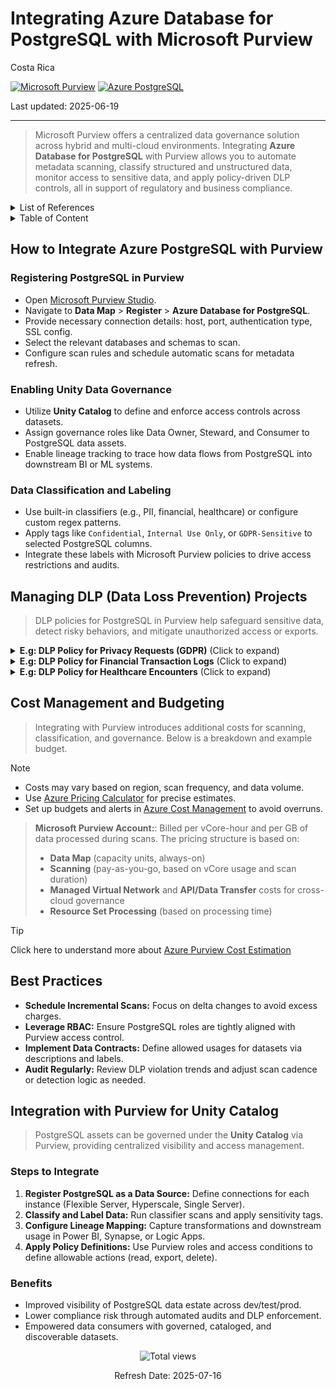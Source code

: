 # Integrating Azure Database for PostgreSQL with Microsoft Purview

Costa Rica

[![Microsoft Purview](https://img.shields.io/badge/Microsoft-Purview-blue)](https://learn.microsoft.com/en-us/azure/purview/) [![Azure PostgreSQL](https://img.shields.io/badge/Azure-PostgreSQL-blue)](https://learn.microsoft.com/en-us/azure/postgresql/)

Last updated: 2025-06-19

---

> Microsoft Purview offers a centralized data governance solution across hybrid and multi-cloud environments. Integrating **Azure Database for PostgreSQL** with Purview allows you to automate metadata scanning, classify structured and unstructured data, monitor access to sensitive data, and apply policy-driven DLP controls, all in support of regulatory and business compliance.

<details>
<summary>List of References</summary>

- [Microsoft Purview Documentation](https://learn.microsoft.com/en-us/azure/purview/)
- [Azure Database for PostgreSQL Documentation](https://learn.microsoft.com/en-us/azure/postgresql/)
- [Purview Data Loss Prevention](https://learn.microsoft.com/en-us/azure/purview/concept-data-loss-prevention)
- [Azure Pricing Calculator](https://azure.microsoft.com/en-us/pricing/calculator/)

</details>

<details>
<summary>Table of Content</summary>

- [How to Integrate Azure PostgreSQL with Purview](#how-to-integrate-azure-postgresql-with-purview)
  - [Registering PostgreSQL in Purview](#registering-postgresql-in-purview)
  - [Enabling Unity Data Governance](#enabling-unity-data-governance)
  - [Data Classification and Labeling](#data-classification-and-labeling)
- [Managing DLP Data Loss Prevention Projects](#managing-dlp-data-loss-prevention-projects)
- [Cost Management and Budgeting](#cost-management-and-budgeting)
- [Best Practices](#best-practices)
- [Integration with Purview for Unity Catalog](#integration-with-purview-for-unity-catalog)
  - [Steps to Integrate](#steps-to-integrate)
  - [Benefits](#benefits)

</details>

## How to Integrate Azure PostgreSQL with Purview

### Registering PostgreSQL in Purview

- Open [Microsoft Purview Studio](https://web.purview.azure.com/).
- Navigate to **Data Map** > **Register** > **Azure Database for PostgreSQL**.
- Provide necessary connection details: host, port, authentication type, SSL config.
- Select the relevant databases and schemas to scan.
- Configure scan rules and schedule automatic scans for metadata refresh.

### Enabling Unity Data Governance

- Utilize **Unity Catalog** to define and enforce access controls across datasets.
- Assign governance roles like Data Owner, Steward, and Consumer to PostgreSQL data assets.
- Enable lineage tracking to trace how data flows from PostgreSQL into downstream BI or ML systems.

### Data Classification and Labeling

- Use built-in classifiers (e.g., PII, financial, healthcare) or configure custom regex patterns.
- Apply tags like `Confidential`, `Internal Use Only`, or `GDPR-Sensitive` to selected PostgreSQL columns.
- Integrate these labels with Microsoft Purview policies to drive access restrictions and audits.

## Managing DLP (Data Loss Prevention) Projects

> DLP policies for PostgreSQL in Purview help safeguard sensitive data, detect risky behaviors, and mitigate unauthorized access or exports.

<details>
<summary><b>E.g: DLP Policy for Privacy Requests (GDPR)</b> (Click to expand)</summary>

> Fulfill data subject requests and enforce retention policies on customer records.

**Steps:**
1. **Create a DLP Policy:** Apply to tables like `customers`, `login_sessions`, `preferences`.
2. **Define Detection Rules:** Use classifiers for names, emails, phone numbers, and IP addresses.
3. **Set Actions:**  
   - Alert Data Protection Officers on access to expired retention data.  
   - Mark records eligible for deletion or redaction.
4. **Monitor and Audit:** Review logs and policy triggers using Purview’s compliance dashboard.

</details>

<details>
<summary><b>E.g: DLP Policy for Financial Transaction Logs</b> (Click to expand)</summary>

> Protect payment records in compliance with PCI DSS or local finance laws.

**Steps:**
1. **Create a DLP Policy:** Focus on tables like `transactions`, `billing_statements`, `refunds`.
2. **Define Detection Rules:** Detect patterns like credit card numbers, bank routing codes, or IBANs.
3. **Set Actions:**  
   - Mask account numbers and transaction details for general users.  
   - Notify finance leads on suspected mass exports or dumps.
4. **Monitor and Audit:** View access maps filtered by time-of-day or source IP.

</details>

<details>
<summary><b>E.g: DLP Policy for Healthcare Encounters</b> (Click to expand)</summary>

> Enforce HIPAA-equivalent practices for healthcare-related apps built on PostgreSQL.

**Steps:**
1. **Create a DLP Policy:** Scan tables like `medical_visits`, `patient_conditions`, `insurance_claims`.
2. **Define Detection Rules:** Detect MRNs, ICD-10 codes, medication fields.
3. **Set Actions:**  
   - Restrict access to only licensed care teams.  
   - Encrypt report exports and flag audit logs for external transmission.
4. **Monitor and Audit:** Maintain a change-tracking history for sensitive records.

</details>

## Cost Management and Budgeting

> Integrating with Purview introduces additional costs for scanning, classification, and governance. Below is a breakdown and example budget.

> [!NOTE]
> - Costs may vary based on region, scan frequency, and data volume.
> - Use [Azure Pricing Calculator](https://azure.microsoft.com/en-us/pricing/calculator/) for precise estimates.
> - Set up budgets and alerts in [Azure Cost Management](https://learn.microsoft.com/en-us/azure/cost-management-billing/costs/) to avoid overruns.

> **Microsoft Purview Account:**: Billed per vCore-hour and per GB of data processed during scans.
> The pricing structure is based on:
> - **Data Map** (capacity units, always-on)
> - **Scanning** (pay-as-you-go, based on vCore usage and scan duration)
> - **Managed Virtual Network** and **API/Data Transfer** costs for cross-cloud governance
> - **Resource Set Processing** (based on processing time)

> [!TIP]
> Click here to understand more about [Azure Purview Cost Estimation](../../Purview/Cost-Estimation.md)

## Best Practices

- **Schedule Incremental Scans:** Focus on delta changes to avoid excess charges.
- **Leverage RBAC:** Ensure PostgreSQL roles are tightly aligned with Purview access control.
- **Implement Data Contracts:** Define allowed usages for datasets via descriptions and labels.
- **Audit Regularly:** Review DLP violation trends and adjust scan cadence or detection logic as needed.

## Integration with Purview for Unity Catalog

> PostgreSQL assets can be governed under the **Unity Catalog** via Purview, providing centralized visibility and access management.

### Steps to Integrate

1. **Register PostgreSQL as a Data Source:** Define connections for each instance (Flexible Server, Hyperscale, Single Server).
2. **Classify and Label Data:** Run classifier scans and apply sensitivity tags.
3. **Configure Lineage Mapping:** Capture transformations and downstream usage in Power BI, Synapse, or Logic Apps.
4. **Apply Policy Definitions:** Use Purview roles and access conditions to define allowable actions (read, export, delete).

### Benefits

- Improved visibility of PostgreSQL data estate across dev/test/prod.
- Lower compliance risk through automated audits and DLP enforcement.
- Empowered data consumers with governed, cataloged, and discoverable datasets.

<!-- START BADGE -->
<div align="center">
  <img src="https://img.shields.io/badge/Total%20views-9-limegreen" alt="Total views">
  <p>Refresh Date: 2025-07-16</p>
</div>
<!-- END BADGE -->
